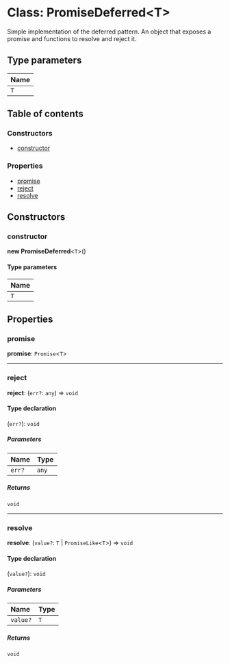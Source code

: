 # Class: PromiseDeferred\<T>

Simple implementation of the deferred pattern.
An object that exposes a promise and functions to resolve and reject it.

## Type parameters

| Name |
| :------ |
| `T` |

## Table of contents

### Constructors

* [constructor](/en/auto-docs/free-layout-editor/classes/PromiseDeferred.md#constructor)

### Properties

* [promise](/en/auto-docs/free-layout-editor/classes/PromiseDeferred.md#promise)
* [reject](/en/auto-docs/free-layout-editor/classes/PromiseDeferred.md#reject)
* [resolve](/en/auto-docs/free-layout-editor/classes/PromiseDeferred.md#resolve)

## Constructors

### constructor

**new PromiseDeferred**<`T`>()

#### Type parameters

| Name |
| :------ |
| `T` |

## Properties

### promise

**promise**: `Promise`<`T`>

***

### reject

**reject**: (`err?`: `any`) => `void`

#### Type declaration

(`err?`): `void`

##### Parameters

| Name | Type |
| :------ | :------ |
| `err?` | `any` |

##### Returns

`void`

***

### resolve

**resolve**: (`value?`: `T` | `PromiseLike`<`T`>) => `void`

#### Type declaration

(`value?`): `void`

##### Parameters

| Name | Type |
| :------ | :------ |
| `value?` | `T` | `PromiseLike`<`T`> |

##### Returns

`void`
